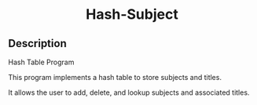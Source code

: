 <h1 align="center">Hash-Subject</h1>

## Description
Hash Table Program

This program implements a hash table to store subjects and titles.

It allows the user to add, delete, and lookup subjects and associated titles.
